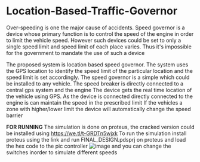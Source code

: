 # Location-Based-Traffic-Governor

Over-speeding is one the major cause of accidents. Speed governor is a device whose primary function is to control the speed of the engine in order to limit the vehicle speed.
However such devices could be set to only a single speed limit and speed limit of each place varies. Thus it's impossible for the government to mandate the use of such a device

The proposed system is location based speed governor. The system uses the GPS location to identify the speed limit of the particular location and the speed limit is set accordingly. The speed governor is a simple which could be installed to any vehicle. The speed breaker is directly connected to a central gps system and the engine
The device gets the real time location of the vehicle using GPS. As the device is connected directly connected to the engine is can maintain the speed in the prescribed limit
If the vehicles a zone with higher/lower limit the device will automatically change the speed barrier

**FOR RUNNING**
The simulation is done on proteus, the cracked version could be installed using https://we.tl/t-GRDTn5wjxk
To run the simulation install proteus using the link and run FINAL_DESIGN.pdsprj on proteus and load the hex code to the pic controller
![image](https://user-images.githubusercontent.com/40699398/134787083-b9876e94-7bf5-471b-909d-cdd5d3123c71.png)
and you can change the switches inorder to simulate different speeds
